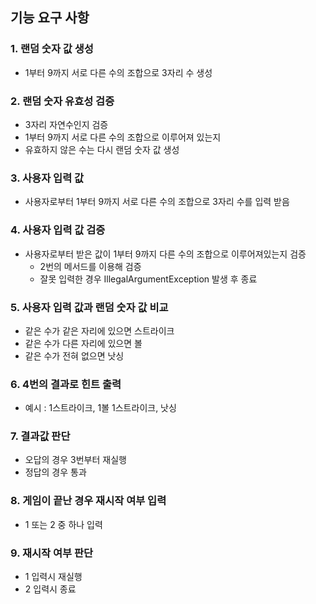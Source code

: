 ## 기능 요구 사항

### 1. 랜덤 숫자 값 생성
- 1부터 9까지 서로 다른 수의 조합으로 3자리 수 생성

### 2. 랜덤 숫자 유효성 검증
- 3자리 자연수인지 검증
- 1부터 9까지 서로 다른 수의 조합으로 이루어져 있는지
- 유효하지 않은 수는 다시 랜덤 숫자 값 생성

### 3. 사용자 입력 값
- 사용자로부터 1부터 9까지 서로 다른 수의 조합으로 3자리 수를 입력 받음

### 4. 사용자 입력 값 검증
- 사용자로부터 받은 값이 1부터 9까지 다른 수의 조합으로 이루어져있는지 검증
  - 2번의 메서드를 이용해 검증
  - 잘못 입력한 경우 IllegalArgumentException 발생 후 종료

### 5. 사용자 입력 값과 랜덤 숫자 값 비교
- 같은 수가 같은 자리에 있으면 스트라이크
- 같은 수가 다른 자리에 있으면 볼
- 같은 수가 전혀 없으면 낫싱

### 6. 4번의 결과로 힌트 출력
- 예시 : 1스트라이크, 1볼 1스트라이크, 낫싱

### 7. 결과값 판단
- 오답의 경우 3번부터 재실행
- 정답의 경우 통과

### 8. 게임이 끝난 경우 재시작 여부 입력
- 1 또는 2 중 하나 입력

### 9. 재시작 여부 판단
- 1 입력시 재실행
- 2 입력시 종료
